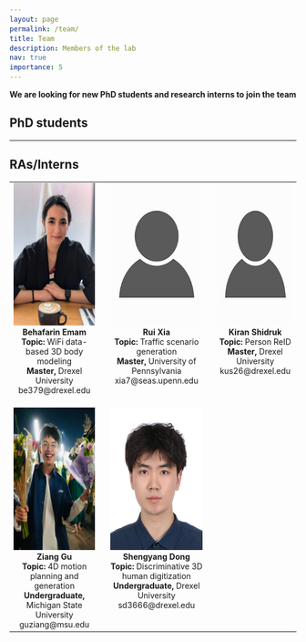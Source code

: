 ```yaml
---
layout: page
permalink: /team/
title: Team
description: Members of the lab
nav: true
importance: 5
---
```


 **We are  looking for new PhD students and research interns to join the team**

## PhD students
<hr> <!-- Horizontal line for visual separation -->

## RAs/Interns

<table style="margin-left: auto; margin-right: auto;">
  <tr>
    <td valign="top" align="center" style="padding-right: 20px; padding-bottom: 20px;">
      <img src="../assets/img/Behafarin_pic.jpg" alt="Behafarin Portrait" style="height:250px;"><br>
      <strong>Behafarin Emam</strong><br>
      <strong>Topic:</strong> WiFi data-based 3D body modeling<br>
      <strong>Master,</strong> Drexel University<br>
      be379@drexel.edu<br>
    </td>
    <td valign="top" align="center" style="padding-right: 20px; padding-bottom: 20px;">
      <img src="../assets/img/pic.jpg" alt="Rui Portrait" style="height:250px;"><br>
      <strong>Rui Xia</strong><br>
      <strong>Topic:</strong> Traffic scenario generation<br>
      <strong>Master,</strong> University of Pennsylvania<br>
      xia7@seas.upenn.edu<br>
    </td>
    <td valign="top" align="center" style="padding-bottom: 20px;">
      <img src="../assets/img/pic.jpg" alt="Kiran Portrait" style="height:250px;"><br>
      <strong>Kiran Shidruk</strong><br>
      <strong>Topic:</strong> Person ReID<br>
      <strong>Master,</strong> Drexel University<br>
      kus26@drexel.edu<br>
    </td>
  </tr>

  <tr>
    <td valign="top" align="center" style="padding-right: 20px;">
      <img src="../assets/img/Ziang_pic.jpg" alt="Ziang Portrait" style="height:250px;"><br>
      <strong>Ziang Gu</strong><br>
      <strong>Topic:</strong> 4D motion planning and generation<br>
      <strong>Undergraduate,</strong> Michigan State University<br>
      guziang@msu.edu<br>
    </td>
    <td valign="top" align="center" style="padding-right: 20px;">
      <img src="../assets/img/shengyang_pic.jpg" alt="Shengyang Portrait" style="height:250px;"><br>
      <strong>Shengyang Dong</strong><br>
      <strong>Topic:</strong> Discriminative 3D human digitization<br>
      <strong>Undergraduate,</strong> Drexel University<br>
      sd3666@drexel.edu<br>
    </td>
  </tr>
</table>

